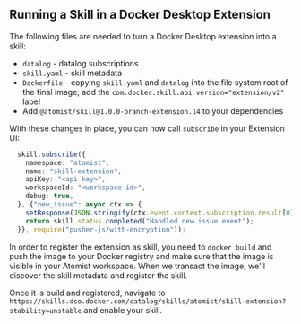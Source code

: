 ## Running a Skill in a Docker Desktop Extension

The following files are needed to turn a Docker Desktop extension into a skill:

* `datalog` - datalog subscriptions 
* `skill.yaml` - skill metadata
* `Dockerfile` - copying `skill.yaml` and `datalog` into the file system root of the final image; add the `com.docker.skill.api.version="extension/v2"` label
* Add `@atomist/skill@1.0.0-branch-extension.14` to your dependencies

With these changes in place, you can now call `subscribe` in your Extension UI:

```typescript
  skill.subscribe({
    namespace: "atomist",
    name: "skill-extension",
    apiKey: "<api key>",
    workspaceId: "<workspace id>",
    debug: true,
  }, {"new_issue": async ctx => {
    setResponse(JSON.stringify(ctx.event.context.subscription.result[0][0]));
    return skill.status.completed("Handled new issue event");
  }}, require("pusher-js/with-encryption"));
```

In order to register the extension as skill, you need to `docker build` and push the image to your Docker registry and make sure that the image is visible in your Atomist workspace. When we transact the image, we'll discover the skill metadata and register the skill.

Once it is build and registered, navigate to `https://skills.dso.docker.com/catalog/skills/atomist/skill-extension?stability=unstable` and enable your skill.
 
